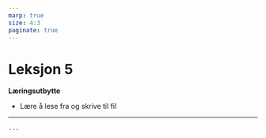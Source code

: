 ```yaml
---
marp: true
size: 4:3
paginate: true
---
```

<!-- https://marpit.marp.app/directives -->

# Leksjon 5

**Læringsutbytte**

* Lære å lese fra og skrive til fil

---


```python
...

```


